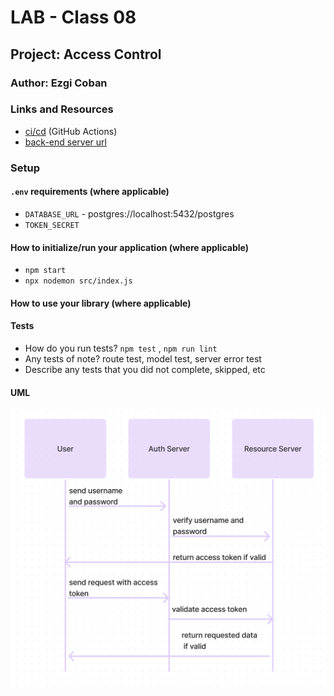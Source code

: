 # LAB - Class 08

## Project: Access Control

### Author: Ezgi Coban

### Links and Resources

- [ci/cd](https://github.com/ezgi-c/auth-api/actions) (GitHub Actions)
- [back-end server url](https://auth-api-2.onrender.com/) 
<!-- - [front-end application](http://xyz.com) (when applicable) -->

### Setup

#### `.env` requirements (where applicable)

- `DATABASE_URL` - postgres://localhost:5432/postgres
- `TOKEN_SECRET`

#### How to initialize/run your application (where applicable)
  
- `npm start`
- `npx nodemon src/index.js`

#### How to use your library (where applicable)

#### Tests

- How do you run tests?
    `npm test` , `npm run lint`
- Any tests of note?
    route test, model test, server error test
- Describe any tests that you did not complete, skipped, etc

#### UML

![uml diagram](uml-diagram.png)
